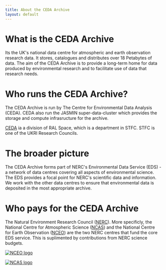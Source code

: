 ```yaml
---
title: About the CEDA Archive
layout: default
---
```

# What is the CEDA Archive
Its the UK's national data centre for atmospheric and earth observation research data. It stores, catalogues and distributes over 18 Petabytes of data.  The aim of the CEDA Archive is to provide a long-term home for data produced by environmental research and to facilitate use of data that research needs.

# Who runs the CEDA Archive?
The CEDA Archive is run by The Centre for Environmental Data Analysis (CEDA). CEDA also run the JASMIN super-data-cluster which provides the storage and compute infrasructure for the archive. 

[CEDA](https://www.ceda.ac.uk/) ia a division of RAL Space, which is a department in STFC. STFC is one of the UKRI Research Councils.

# The broader picture
The CEDA Archive forms part of NERC's Environmental Data Service (EDS) - a network of data centres covering all aspects of environmental science. The EDS provides a focal point for NERC's scientific data and information. We work with the other data centres to ensure that environmental data is deposited in the most appropriate archive.

# Who pays for the CEDA Archive
The Natural Environment Research Council ([NERC](https://nerc.ukri.org/)). More specificly, the National Centre for Atmospheric Science ([NCAS](https://ncas.ac.uk/)) and the National Centre for Earth Observation ([NCEO](https://www.nceo.ac.uk/)) are the two NERC centres that fund the core EDS service. This is suplimented by contributions from NERC science budgets.

<a href="http://www.nceo.ac.uk" title="STFC"><img
        src="https://artefacts.ceda.ac.uk/themes/orgtheme_ceda_serv/0.2/_assets/img/nceologo200.png"
        title="NCEO logo" alt="NCEO logo"></a>

<a href="http://www.ncas.ac.uk" title="NCAS"><img
        src="https://artefacts.ceda.ac.uk/themes/orgtheme_ceda_serv/0.2/_assets/img/ncas_logo_transparent_blacktext.png"
        title="NCAS logo" alt="NCAS logo"></a>